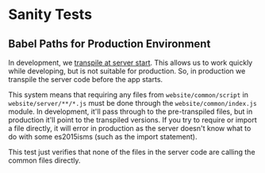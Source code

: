 # Sanity Tests

## Babel Paths for Production Environment

In development, we [transpile at server start](https://github.com/HabitRPG/habitrpg/blob/1ed7e21542519abe7a3c601f396e1a07f9b050ae/website/server/index.js#L6-L8). This allows us to work quickly while developing, but is not suitable for production. So, in production we transpile the server code before the app starts.

This system means that requiring any files from `website/common/script` in `website/server/**/*.js` must be done through the `website/common/index.js` module. In development, it'll pass through to the pre-transpiled files, but in production it'll point to the transpiled versions. If you try to require or import a file directly, it will error in production as the server doesn't know what to do with some es2015isms (such as the import statement).

This test just verifies that none of the files in the server code are calling the common files directly.

